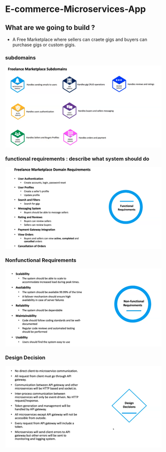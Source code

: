 # E-commerce-Microservices-App


## What are we going to build ?

* A Free Marketplace where sellers can craete gigs and buyers can purchase gigs or custom gigis.

### subdomains
 
<img src="/public/images/subdomains.png">


### functional requirements : describe what system should do

<img src="/public/images/functional-requirements.png">

###  Nonfunctional Requirements

<img src="/public/images/Nonfunctional-requirements.png">

### Design Decision

<img src="/public/images/Design-decision.png">




